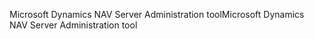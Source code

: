 <span data-ttu-id="a8ca2-101">Microsoft Dynamics NAV Server Administration tool</span><span class="sxs-lookup"><span data-stu-id="a8ca2-101">Microsoft Dynamics NAV Server Administration tool</span></span>